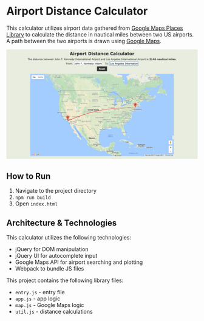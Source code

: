 # Airport Distance Calculator

[Google Maps]: https://developers.google.com/maps/
[Google Maps Places Library]: https://developers.google.com/maps/documentation/javascript/places

This calculator utilizes airport data gathered from
[Google Maps Places Library] to calculate the distance in nautical miles
between two US airports.  A path between the two airports is drawn using
[Google Maps].

![main](screenshot.png)

## How to Run

1.  Navigate to the project directory
2.  `npm run build`
3.  Open `index.html`

## Architecture & Technologies

This calculator utilizes the following technologies:

- jQuery for DOM manipulation
- jQuery UI for autocomplete input
- Google Maps API for airport searching and plotting
- Webpack to bundle JS files

This project contains the following library files:

- `entry.js` - entry file
- `app.js` - app logic
- `map.js` - Google Maps logic
- `util.js` - distance calculations
